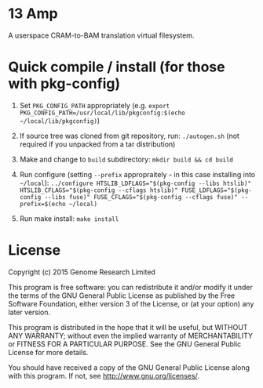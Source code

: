 # 13 Amp

A userspace CRAM-to-BAM translation virtual filesystem.

# Quick compile / install (for those with pkg-config)

1. Set `PKG_CONFIG_PATH` appropriately (e.g. `export PKG_CONFIG_PATH=/usr/local/lib/pkgconfig:$(echo ~/local/lib/pkgconfig)`)

2. If source tree was cloned from git repository, run: `./autogen.sh` (not required if you unpacked from a tar distribution)

3. Make and change to `build` subdirectory: `mkdir build && cd build`

4. Run configure (setting `--prefix` appropraitely - in this case installing into `~/local`): `../configure HTSLIB_LDFLAGS="$(pkg-config --libs htslib)" HTSLIB_CFLAGS="$(pkg-config --cflags htslib)" FUSE_LDFLAGS="$(pkg-config --libs fuse)" FUSE_CFLAGS="$(pkg-config --cflags fuse)" --prefix=$(echo ~/local)`

5. Run make install: `make install`

# License

Copyright (c) 2015 Genome Research Limited

This program is free software: you can redistribute it and/or modify it
under the terms of the GNU General Public License as published by the
Free Software Foundation, either version 3 of the License, or (at your
option) any later version.

This program is distributed in the hope that it will be useful, but
WITHOUT ANY WARRANTY; without even the implied warranty of
MERCHANTABILITY or FITNESS FOR A PARTICULAR PURPOSE. See the GNU General
Public License for more details.

You should have received a copy of the GNU General Public License along
with this program. If not, see <http://www.gnu.org/licenses/>.
